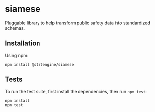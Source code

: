 # siamese

Pluggable library to help transform public safety data into standardized schemas.

## Installation

Using npm:
```
npm install @statengine/siamese
```

## Tests
To run the test suite, first install the dependencies, then run `npm test`:

```bash
npm install
npm test
```
